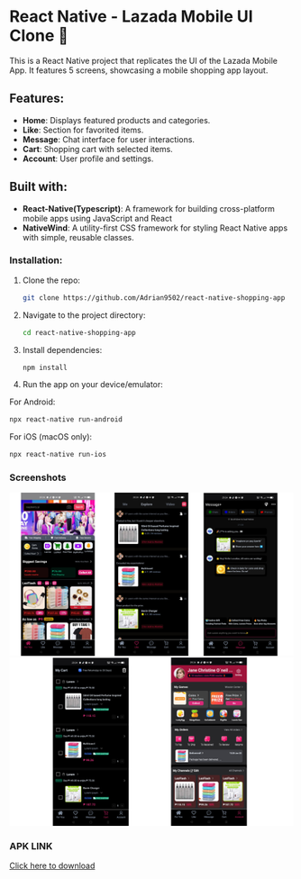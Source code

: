 # React Native - Lazada Mobile UI Clone 👋

This is a React Native project that replicates the UI of the Lazada Mobile App. It features 5 screens, showcasing a mobile shopping app layout.

## Features:

- **Home**: Displays featured products and categories.
- **Like**: Section for favorited items.
- **Message**: Chat interface for user interactions.
- **Cart**: Shopping cart with selected items.
- **Account**: User profile and settings.

## Built with:

- **React-Native(Typescript)**: A framework for building cross-platform mobile apps using JavaScript and React
- **NativeWind**: A utility-first CSS framework for styling React Native apps with simple, reusable classes.

### Installation:

1. Clone the repo:

   ```bash
   git clone https://github.com/Adrian9502/react-native-shopping-app
   ```

2. Navigate to the project directory:

   ```bash
   cd react-native-shopping-app
   ```

3. Install dependencies:

   ```bash
   npm install
   ```

4. Run the app on your device/emulator:

For Android:

```bash
npx react-native run-android
```

For iOS (macOS only):

```bash
npx react-native run-ios
```

### Screenshots

![Lazada Mobile UI](./overview.png)
![Lazada Mobile UI](./overview1.png)

### APK LINK

[Click here to download](https://expo.dev/artifacts/eas/5yCEQvCE8R5yd16yaEnf9J.apk)
